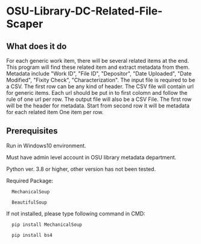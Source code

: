 # OSU-Library-DC-Related-File-Scaper
## What does it do
   For each generic work item, there will be several related items at the end. This program will find these related item and extract metadata from them. Metadata include "Work ID", "File ID", "Depositor", "Date Uploaded", "Date Modified", "Fixity Check",
"Characterization". The input file is required to be a CSV. The first row can be any kind of header. The CSV file will contain url for generic items. Each url should be put in to first colomn and follow the rule of one url per row. The output file will also be a CSV File. The first row will be the header for metadata. Start from second row it will be metadata for each related item One item per row.

## Prerequisites
   Run in Windows10 environment. 
   
   Must have admin level account in OSU library metadata department. 
   
   Python ver. 3.8 or higher, other version has not been tested. 
   
   Required Package: 
   
      MechanicalSoup 
      
      BeautifulSoup 
      
   If not installed, please type following command in CMD:
   
      pip install MechanicalSoup 
      
      pip install bs4
